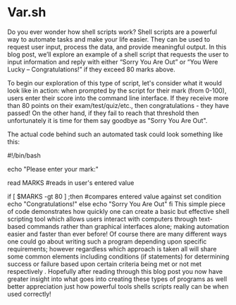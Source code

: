 # Var.sh

Do you ever wonder how shell scripts work? Shell scripts are a powerful way to automate tasks and make your life easier. They can be used to request user input, process the data, and provide meaningful output. In this blog post, we’ll explore an example of a shell script that requests the user to input information and reply with either “Sorry You Are Out” or “You Were Lucky – Congratulations!” if they exceed 80 marks above. 

To begin our exploration of this type of script, let's consider what it would look like in action: when prompted by the script for their mark (from 0-100), users enter their score into the command line interface. If they receive more than 80 points on their exam/test/quiz/etc., then congratulations - they have passed! On the other hand, if they fail to reach that threshold then unfortunately it is time for them say goodbye as "Sorry You Are Out". 
  			   

 The actual code behind such an automated task could look something like this: 

 #!/bin/bash  

 echo "Please enter your mark:"  

 read MARKS #reads in user's entered value    

 if [ $MARKS -gt 80 ] ;then      #compares entered value against set condition     echo "Congratulations!"    else      echo "Sorry You Are Out" fi        This simple piece of code demonstrates how quickly one can create a basic but effective shell scripting tool which allows users interact with computers through text-based commands rather than graphical interfaces alone; making automation easier and faster than ever before!       Of course there are many different ways one could go about writing such a program depending upon specific requirements; however regardless which approach is taken all will share some common elements including conditions (if statements) for determining success or failure based upon certain criteria being met or not met respectively .        Hopefully after reading through this blog post you now have greater insight into what goes into creating these types of programs as well better appreciation just how powerful tools shells scripts really can be when used correctly!
